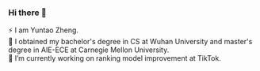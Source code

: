 ### Hi there 👋
⚡ I am Yuntao Zheng.  
🌱 I obtained my bachelor's degree in CS at Wuhan University and master's degree in AIE-ECE at Carnegie Mellon University.  
🔭 I’m currently working on ranking model improvement at TikTok.  
<!--
**zhengyuntao123/zhengyuntao123** is a ✨ _special_ ✨ repository because its `README.md` (this file) appears on your GitHub profile.

Here are some ideas to get you started:

- 🔭 I’m currently working on ...
- 🌱 I’m currently learning ...
- 👯 I’m looking to collaborate on ...
- 🤔 I’m looking for help with ...
- 💬 Ask me about ...
- 📫 How to reach me: ...
- 😄 Pronouns: ...
- ⚡ Fun fact: ...
-->
